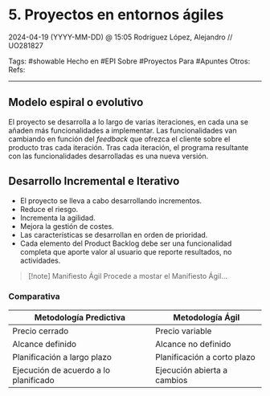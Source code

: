 # 5. Proyectos en entornos ágiles
2024-04-19 (YYYY-MM-DD) @ 15:05
Rodríguez López, Alejandro // UO281827

Tags:
	#showable
	Hecho en #EPI
	Sobre #Proyectos 
	Para #Apuntes 
	Otros:
	Refs:
 
<hr>

## Modelo espiral o evolutivo

El proyecto se desarrolla a lo largo de varias iteraciones, en cada una se añaden más funcionalidades a implementar.
Las funcionalidades van cambiando en función del _feedback_ que ofrezca el cliente sobre el producto tras cada iteración.
Tras cada iteración, el programa resultante con las funcionalidades desarrolladas es una nueva versión.

## Desarrollo Incremental e Iterativo

- El proyecto se lleva a cabo desarrollando incrementos.
- Reduce el riesgo.
- Incrementa la agilidad.
- Mejora la gestión de costes.
- Las características se desarrollan en orden de prioridad.
- Cada elemento del Product Backlog debe ser una funcionalidad completa que aporte valor al usuario que reporte resultados, no actividades.

> [!note] Manifiesto Ágil
> Procede a mostar el Manifiesto Ágil...

### Comparativa

| Metodología Predictiva                | Metodología Ágil            |
| ------------------------------------- | --------------------------- |
| Precio cerrado                        | Precio variable             |
| Alcance definido                      | Alcance no definido         |
| Planificación a largo plazo           | Planificación a corto plazo |
| Ejecución de acuerdo a lo planificado | Ejecución abierta a cambios |


